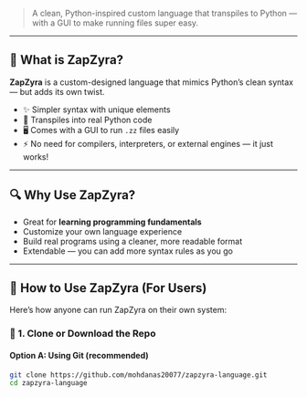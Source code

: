 > A clean, Python-inspired custom language that transpiles to Python — with a GUI to make running files super easy.

---

## 🧠 What is ZapZyra?

**ZapZyra** is a custom-designed language that mimics Python’s clean syntax — but adds its own twist.

- ✨ Simpler syntax with unique elements
- 🔁 Transpiles into real Python code
- 🖥️ Comes with a GUI to run `.zz` files easily
- ⚡ No need for compilers, interpreters, or external engines — it just works!

---

## 🔍 Why Use ZapZyra?

- Great for **learning programming fundamentals**
- Customize your own language experience
- Build real programs using a cleaner, more readable format
- Extendable — you can add more syntax rules as you go

---

## 🚀 How to Use ZapZyra (For Users)

Here’s how anyone can run ZapZyra on their own system:

### 🔁 1. Clone or Download the Repo

#### Option A: Using Git (recommended)
```bash
git clone https://github.com/mohdanas20077/zapzyra-language.git
cd zapzyra-language
